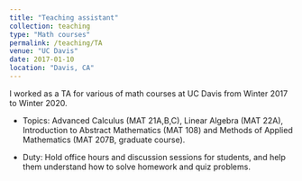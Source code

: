 ```yaml
---
title: "Teaching assistant"
collection: teaching
type: "Math courses"
permalink: /teaching/TA
venue: "UC Davis"
date: 2017-01-10
location: "Davis, CA"
---
```


I worked as a TA for various of math courses at UC Davis from Winter 2017 to Winter 2020.

* Topics: Advanced Calculus (MAT 21A,B,C), Linear Algebra (MAT 22A), Introduction to Abstract Mathematics (MAT 108) and Methods of Applied Mathematics (MAT 207B, graduate course). 

* Duty: Hold office hours and discussion sessions for students, and help them understand how to solve homework and quiz problems.
